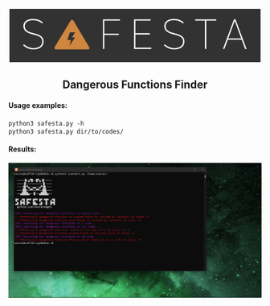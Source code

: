 <p align="center">
  <img  width="500" src="img/safesta.png" />
</p>
<h2 align="center"><b>Dangerous Functions Finder</b></h3> 

#### Usage examples:
 ```
 python3 safesta.py -h 
 python3 safesta.py dir/to/codes/ 
```
 #### Results:
<p>
  <img  width="950" src="img/safesta-desktop.png" />
</p>
